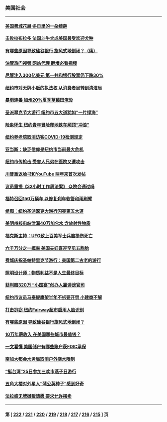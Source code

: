### 美国社会
---
#### [美国费城花展 冬日里的一朵绮葩](../../pages/ncid1078160/n13953238.md?03190845) 
#### [击败拉布拉多 法国斗牛犬成美国最受欢迎犬种](../../pages/ncid1078160/n13952998.md?03190845) 
#### [有哪些原因导致硅谷银行 旋风式地倒闭？（续）](../../pages/ncid1078160/n13952975.md?03190845) 
#### [油管热门视频 网站代理 翻墙必看视频](http://138.2.39.72:81/youtube.html?epic-marker?03190845)
#### [尽管注入300亿美元 第一共和银行股票仍下跌30%](../../pages/ncid1078160/n13952956.md?03190845) 
#### [纽约市对无牌小贩的执法权 从消费者局转到清洁局](../../pages/ncid1078160/n13952893.md?03190845) 
#### [暴雨连番 加州20%夏季草莓田淹没](../../pages/ncid1078160/n13952723.md?03190845) 
#### [圣派翠克节大游行 纽约市五大道犹如“一片绿海”](../../pages/ncid1078160/n13952890.md?03190845) 
#### [险象环生 纽约青年冒险爬地铁车厢顶“冲浪”](../../pages/ncid1078160/n13952906.md?03190845) 
#### [纽约养老院取消访客COVID-19检测规定](../../pages/ncid1078160/n13952913.md?03190845) 
#### [亚当斯：缺乏信仰是纽约市当前最大危机](../../pages/ncid1078160/n13952915.md?03190845) 
#### [纽约市传枪击 受害人兄弟在医院又遭攻击](../../pages/ncid1078160/n13952917.md?03190845) 
#### [川普重返脸书和YouTube 两年来首次发帖](../../pages/ncid1078160/n13952650.md?03190845) 
#### [议员重提《32小时工作周法案》 众院会通过吗](../../pages/ncid1078160/n13952652.md?03190845) 
#### [福特召回150万辆车 以修复刹车软管和雨刷臂](../../pages/ncid1078160/n13952651.md?03190845) 
#### [组图：纽约圣派翠克大游行闪亮第五大道](../../pages/ncid1078160/n13952657.md?03190845) 
#### [美明州核电站泄漏40万加仑水 含放射性物质](../../pages/ncid1078160/n13952549.md?03190845) 
#### [福克斯主持：UFO致上百美军士兵脑损伤死亡](../../pages/ncid1078160/n13952579.md?03190845) 
#### [六千万分之一概率 美国夫妇喜迎罕见五胞胎](../../pages/ncid1078160/n13952236.md?03190845) 
#### [费城庆祝圣帕特里克节游行：美国第二古老的游行](../../pages/ncid1078160/n13952546.md?03190845) 
#### [照明设计师：物质利益不是人生最终目标](../../pages/ncid1078160/n13951741.md?03190845) 
#### [获判赔320万 “小国宴”创办人赢诽谤官司](../../pages/ncid1078160/n13952091.md?03190845) 
#### [纽约市议员马泰提鹰架半年不拆要开罚 小建商不解](../../pages/ncid1078160/n13952105.md?03190845) 
#### [打击扒窃 纽约Fairway超市启用人脸识别](../../pages/ncid1078160/n13952087.md?03190845) 
#### [有哪些原因 导致硅谷银行旋风式地倒闭？](../../pages/ncid1078160/n13952136.md?03190845) 
#### [10万年薪收入 在美国哪些城市最值钱？](../../pages/ncid1078160/n13952119.md?03190845) 
#### [一文看懂 美国储户有哪些账户获FDIC承保](../../pages/ncid1078160/n13951850.md?03190845) 
#### [南加大都会水务局取消户外浇水限制](../../pages/ncid1078160/n13951979.md?03190845) 
#### [“挺台湾”25日参加三欢市燕子日游行](../../pages/ncid1078160/n13951951.md?03190845) 
#### [五角大楼对外星人“蒲公英种子”感到好奇](../../pages/ncid1078160/n13951801.md?03190845) 
#### [法拉盛无牌摊贩请愿 要求允许摆卖](../../pages/ncid1078160/n13951309.md?03190845) 

---
#### 第 [ [222](./222.md?03190845) / [221](./221.md?03190845) / [220](./220.md?03190845) / [219](./219.md?03190845) / [218](./218.md?03190845) / [217](./217.md?03190845) / [216](./216.md?03190845) / [215](./215.md?03190845) ] 页
